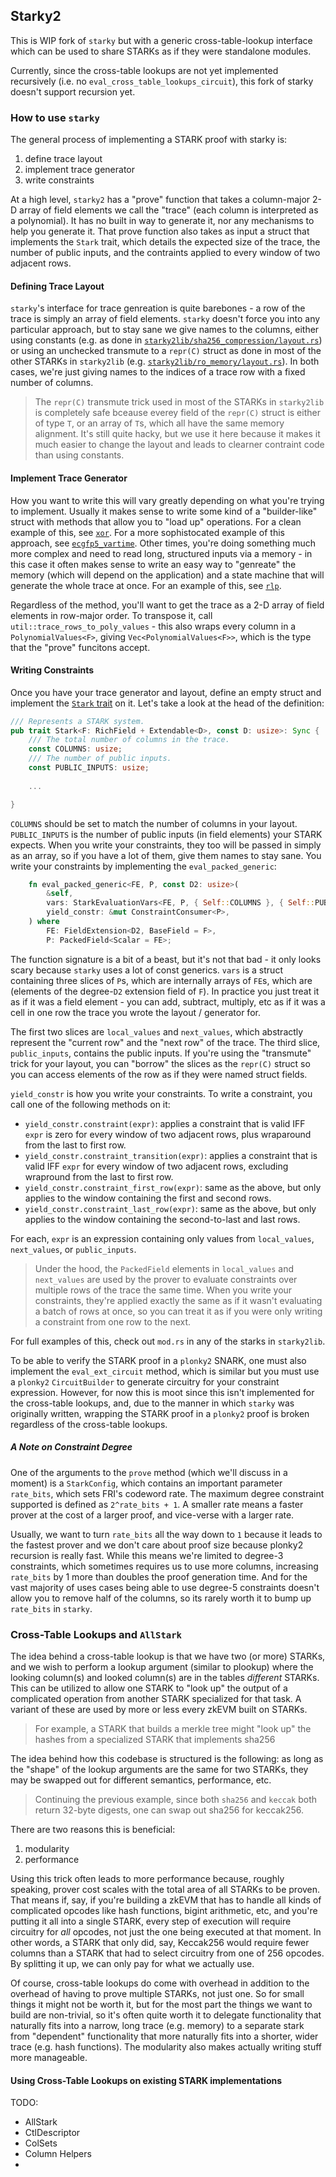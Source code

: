 ## Starky2

This is WIP fork of `starky` but with a generic cross-table-lookup interface which can be used to share STARKs as if they were standalone modules.

Currently, since the cross-table lookups are not yet implemented recursively (i.e. no `eval_cross_table_lookups_circuit`), this fork of starky doesn't support recursion yet.

### How to use `starky`

The general process of implementing a STARK proof with starky is:
1. define trace layout
2. implement trace generator
3. write constraints

At a high level, `starky2` has a "prove" function that takes a column-major 2-D array of field elements we call the "trace" (each column is interpreted as a polynomial). It has no built in way to generate it, nor any mechanisms to help you generate it. That prove function also takes as input a struct that implements the `Stark` trait, which details the expected size of the trace, the number of public inputs, and the contraints applied to every window of two adjacent rows.


#### Defining Trace Layout

`starky`'s interface for trace genreation is quite barebones - a row of the trace is simply an array of field elements. `starky` doesn't force you into any particular approach, but to stay sane we give names to the columns, either using constants (e.g. as done in [`starky2lib/sha256_compression/layout.rs`](./src/starky2lib/sha2_compression/layout.rs)) or using an unchecked transmute to a `repr(C)` struct as done in most of the other STARKs in `starky2lib` (e.g. [`starky2lib/ro_memory/layout.rs`](./src/starky2lib/ro_memory/layout.rs)). In both cases, we're just giving names to the indices of a trace row with a fixed number of columns.

> The `repr(C)` transmute trick used in most of the STARKs in `starky2lib` is completely safe bceause everey field of the `repr(C)` struct is either of type `T`, or an array of `T`s, which all have the same memory alignment. It's still quite hacky, but we use it here because it makes it much easier to change the layout and leads to clearner contraint code than using constants.


#### Implement Trace Generator

How you want to write this will vary greatly depending on what you're trying to implement. Usually it makes sense to write some kind of a "builder-like" struct with methods that allow you to "load up" operations. For a clean example of this, see [`xor`](./src/starky2lib/xor/generation.rs). For a more sophistocated example of this approach, see [`ecgfp5_vartime`](./src/starky2lib/ecgfp5_vartime/generation.rs). Other times, you're doing something much more complex and need to read long, structured inputs via a memory - in this case it often makes sense to write an easy way to "genreate" the memory (which will depend on the application) and a state machine that will generate the whole trace at once. For an example of this, see [`rlp`](./src/starky2lib/rlp/generation.rs).


Regardless of the method, you'll want to get the trace as a 2-D array of field elements in row-major order. To transpose it, call `util::trace_rows_to_poly_values` - this also wraps every column in a `PolynomialValues<F>`, giving `Vec<PolynomialValues<F>>`, which is the type that the "prove" funcitons accept.

#### Writing Constraints

Once you have your trace generator and layout, define an empty struct and implement the [`Stark` trait](./src/stark.rs) on it. Let's take a look at the head of the definition:
```rust
/// Represents a STARK system.
pub trait Stark<F: RichField + Extendable<D>, const D: usize>: Sync {
    /// The total number of columns in the trace.
    const COLUMNS: usize;
    /// The number of public inputs.
    const PUBLIC_INPUTS: usize;
	
	...

}
```

`COLUMNS` should be set to match the number of columns in your layout. `PUBLIC_INPUTS` is the number of public inputs (in field elements) your STARK expects. When you write your constraints, they too will be passed in simply as an array, so if you have a lot of them, give them names to stay sane. You write your constraints by implementing the `eval_packed_generic`:

```rust
    fn eval_packed_generic<FE, P, const D2: usize>(
        &self,
        vars: StarkEvaluationVars<FE, P, { Self::COLUMNS }, { Self::PUBLIC_INPUTS }>,
        yield_constr: &mut ConstraintConsumer<P>,
    ) where
        FE: FieldExtension<D2, BaseField = F>,
        P: PackedField<Scalar = FE>;
```

The function signature is a bit of a beast, but it's not that bad - it only looks scary because `starky` uses a lot of const generics. `vars` is a struct containing three slices of `P`s, which are internally arrays of `FE`s, which are (elements of the degree-`D2` extension field of `F`). In practice you just treat it as if it was a field element - you can add, subtract, multiply, etc as if it was a cell in one row the trace you wrote the layout / generator for.

The first two slices are `local_values` and `next_values`, which abstractly represent the "current row" and the "next row" of the trace. The third slice, `public_inputs`, contains the public inputs. If you're using the "transmute" trick for your layout, you can "borrow" the slices as the `repr(C)` struct so you can access elements of the row as if they were named struct fields.

`yield_constr` is how you write your constraints. To write a constraint, you call one of the following methods on it:
* `yield_constr.constraint(expr)`: applies a constraint that is valid IFF `expr` is zero for every window of two adjacent rows, plus wraparound from the last to first row.
* `yield_constr.constraint_transition(expr)`: applies a constraint that is valid IFF `expr` for every window of two adjacent rows, excluding wrapround from the last to first row.
* `yield_constr.constraint_first_row(expr)`: same as the above, but only applies to the window containing the first and second rows.
* `yield_constr.constraint_last_row(expr)`: same as the above, but only applies to the window containing the second-to-last and last rows.

For each, `expr` is an expression containing only values from `local_values`, `next_values`, or `public_inputs`. 

> Under the hood, the `PackedField` elements in `local_values` and `next_values` are used by the prover to evaluate constraints over multiple rows of the trace the same time. When you write your constraints, they're applied exactly the same as if it wasn't evaluating a batch of rows at once, so you can treat it as if you were only writing a constraint from one row to the next.

For full examples of this, check out `mod.rs` in any of the starks in `starky2lib`.

To be able to verify the STARK proof in a `plonky2` SNARK, one must also implement the `eval_ext_circuit` method, which is similar but you must use a `plonky2` `CircuitBuilder` to generate circuitry for your constraint expression. However, for now this is moot since this isn't implemented for the cross-table lookups, and, due to the manner in which `starky` was originally written, wrapping the STARK proof in a `plonky2` proof is broken regardless of the cross-table lookups.

##### A Note on Constraint Degree

One of the arguments to the `prove` method (which we'll discuss in a moment) is a `StarkConfig`, which contains an important parameter `rate_bits`, which sets FRI's codeword rate. The maximum degree constraint supported is defined as `2^rate_bits + 1`. A smaller rate means a faster prover at the cost of a larger proof, and vice-verse with a larger rate.

Usually, we want to turn `rate_bits` all the way down to `1` because it leads to the fastest prover and we don't care about proof size because plonky2 recursion is really fast. While this means we're limited to degree-3 constraints, which sometimes requires us to use more columns, increasing `rate_bits` by 1 more than doubles the proof generation time. And for the vast majority of uses cases being able to use degree-5 constraints doesn't allow you to remove half of the columns, so its rarely worth it to bump up `rate_bits` in `starky`.

### Cross-Table Lookups and `AllStark`

The idea behind a cross-table lookup is that we have two (or more) STARKs, and we wish to perform a lookup argument (similar to plookup) where the looking column(s) and looked column(s) are in the tables *different* STARKs. This can be utilized to allow one STARK to "look up" the output of a complicated operation from another STARK specialized for that task. A variant of these are used by more or less every zkEVM built on STARKs.
> For example, a STARK that builds a merkle tree might "look up" the hashes from a specialized STARK that implements sha256

The idea behind how this codebase is structured is the following: as long as the "shape" of the lookup arguments are the same for two STARKs, they may be swapped out for different semantics, performance, etc.
> Continuing the previous example, since both `sha256` and `keccak` both return 32-byte digests, one can swap out sha256 for keccak256.

There are two reasons this is beneficial:
1. modularity
2. performance

Using this trick often leads to more performance because, roughly speaking, prover cost scales with the total area of all STARKs to be proven. That means if, say, if you're building a zkEVM that has to handle all kinds of complicated opcodes like hash functions, bigint arithmetic, etc, and you're putting it all into a single STARK, every step of execution will require circuitry for *all* opcodes, not just the one being executed at that moment. In other words, a STARK that only did, say, Keccak256 would require fewer columns than a STARK that had to select circuitry from one of 256 opcodes. By splitting it up, we can only pay for what we actually use.

Of course, cross-table lookups do come with overhead in addition to the overhead of having to prove multiple STARKs, not just one. So for small things it might not be worth it, but for the most part the things we want to build are non-trivial, so it's often quite worth it to delegate functionality that naturally fits into a narrow, long trace (e.g. memory) to a separate stark from "dependent" functionality that more naturally fits into a shorter, wider trace (e.g. hash functions). The modularity also makes actually writing stuff more manageable.

#### Using Cross-Table Lookups on existing STARK implementations

TODO:
* AllStark
* CtlDescriptor
* ColSets
* Column Helpers
* 
